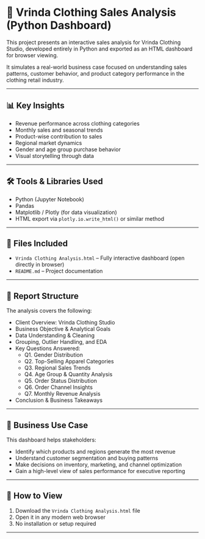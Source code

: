 # 👗 Vrinda Clothing Sales Analysis (Python Dashboard)

This project presents an interactive sales analysis for Vrinda Clothing Studio, developed entirely in Python and exported as an HTML dashboard for browser viewing.

It simulates a real-world business case focused on understanding sales patterns, customer behavior, and product category performance in the clothing retail industry.

---

## 📊 Key Insights

- Revenue performance across clothing categories  
- Monthly sales and seasonal trends  
- Product-wise contribution to sales  
- Regional market dynamics  
- Gender and age group purchase behavior  
- Visual storytelling through data

---

## 🛠 Tools & Libraries Used

- Python (Jupyter Notebook)
- Pandas
- Matplotlib / Plotly (for data visualization)
- HTML export via `plotly.io.write_html()` or similar method

---

## 📁 Files Included

- `Vrinda Clothing Analysis.html` – Fully interactive dashboard (open directly in browser)
- `README.md` – Project documentation

---

## 🧾 Report Structure

The analysis covers the following:

- Client Overview: Vrinda Clothing Studio
- Business Objective & Analytical Goals
- Data Understanding & Cleaning
- Grouping, Outlier Handling, and EDA
- Key Questions Answered:
  - Q1. Gender Distribution
  - Q2. Top-Selling Apparel Categories
  - Q3. Regional Sales Trends
  - Q4. Age Group & Quantity Analysis
  - Q5. Order Status Distribution
  - Q6. Order Channel Insights
  - Q7. Monthly Revenue Analysis
- Conclusion & Business Takeaways

---

## 💼 Business Use Case

This dashboard helps stakeholders:
- Identify which products and regions generate the most revenue  
- Understand customer segmentation and buying patterns  
- Make decisions on inventory, marketing, and channel optimization  
- Gain a high-level view of sales performance for executive reporting

---

## 🚀 How to View

1. Download the `Vrinda Clothing Analysis.html` file  
2. Open it in any modern web browser  
3. No installation or setup required

---

